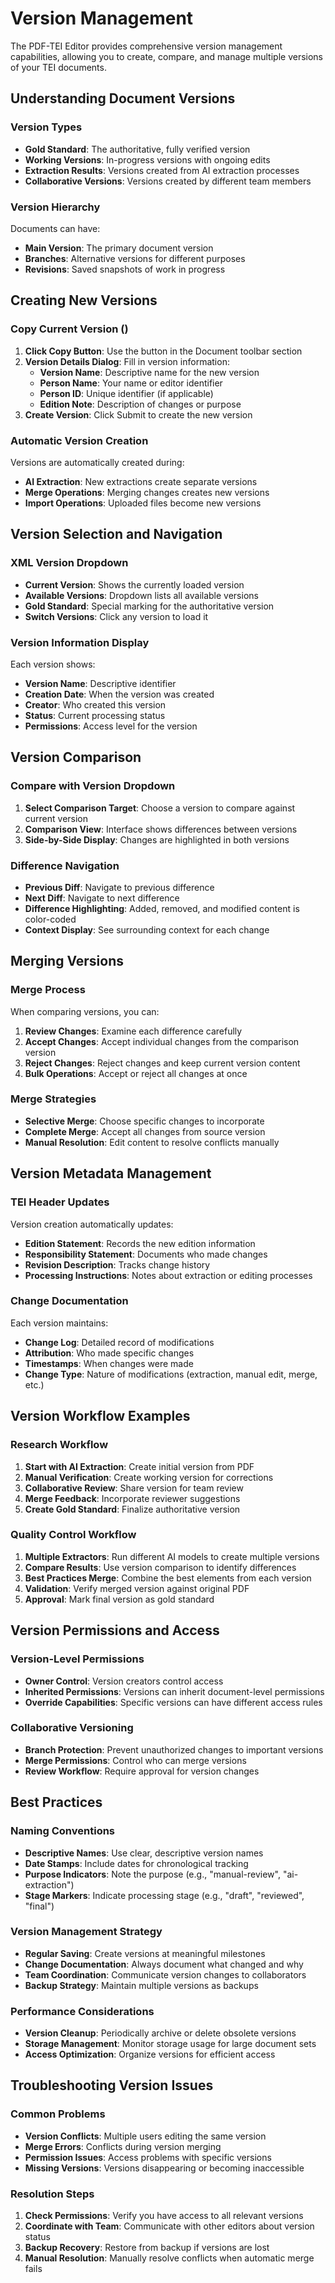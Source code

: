 # Version Management

The PDF-TEI Editor provides comprehensive version management capabilities, allowing you to create, compare, and manage multiple versions of your TEI documents.

## Understanding Document Versions

### Version Types
- **Gold Standard**: The authoritative, fully verified version
- **Working Versions**: In-progress versions with ongoing edits
- **Extraction Results**: Versions created from AI extraction processes
- **Collaborative Versions**: Versions created by different team members

### Version Hierarchy
Documents can have:
- **Main Version**: The primary document version
- **Branches**: Alternative versions for different purposes
- **Revisions**: Saved snapshots of work in progress

## Creating New Versions

### Copy Current Version (<sl-icon name="copy"></sl-icon>)
1. **Click Copy Button**: Use the <sl-icon name="copy"></sl-icon> button in the Document toolbar section
2. **Version Details Dialog**: Fill in version information:
   - **Version Name**: Descriptive name for the new version
   - **Person Name**: Your name or editor identifier  
   - **Person ID**: Unique identifier (if applicable)
   - **Edition Note**: Description of changes or purpose
3. **Create Version**: Click Submit to create the new version

### Automatic Version Creation
Versions are automatically created during:
- **AI Extraction**: New extractions create separate versions
- **Merge Operations**: Merging changes creates new versions
- **Import Operations**: Uploaded files become new versions

## Version Selection and Navigation

### XML Version Dropdown
- **Current Version**: Shows the currently loaded version
- **Available Versions**: Dropdown lists all available versions
- **Gold Standard**: Special marking for the authoritative version
- **Switch Versions**: Click any version to load it

### Version Information Display
Each version shows:
- **Version Name**: Descriptive identifier
- **Creation Date**: When the version was created
- **Creator**: Who created this version
- **Status**: Current processing status
- **Permissions**: Access level for the version

## Version Comparison

### Compare with Version Dropdown  
1. **Select Comparison Target**: Choose a version to compare against current version
2. **Comparison View**: Interface shows differences between versions
3. **Side-by-Side Display**: Changes are highlighted in both versions

### Difference Navigation
- **Previous Diff**: Navigate to previous difference
- **Next Diff**: Navigate to next difference  
- **Difference Highlighting**: Added, removed, and modified content is color-coded
- **Context Display**: See surrounding context for each change

## Merging Versions

### Merge Process
When comparing versions, you can:
1. **Review Changes**: Examine each difference carefully
2. **Accept Changes**: <sl-icon name="check"></sl-icon> Accept individual changes from the comparison version
3. **Reject Changes**: <sl-icon name="x"></sl-icon> Reject changes and keep current version content
4. **Bulk Operations**: Accept or reject all changes at once

### Merge Strategies
- **Selective Merge**: Choose specific changes to incorporate
- **Complete Merge**: Accept all changes from source version
- **Manual Resolution**: Edit content to resolve conflicts manually

## Version Metadata Management

### TEI Header Updates
Version creation automatically updates:
- **Edition Statement**: Records the new edition information
- **Responsibility Statement**: Documents who made changes
- **Revision Description**: Tracks change history
- **Processing Instructions**: Notes about extraction or editing processes

### Change Documentation
Each version maintains:
- **Change Log**: Detailed record of modifications
- **Attribution**: Who made specific changes
- **Timestamps**: When changes were made
- **Change Type**: Nature of modifications (extraction, manual edit, merge, etc.)

## Version Workflow Examples

### Research Workflow
1. **Start with AI Extraction**: Create initial version from PDF
2. **Manual Verification**: Create working version for corrections
3. **Collaborative Review**: Share version for team review
4. **Merge Feedback**: Incorporate reviewer suggestions
5. **Create Gold Standard**: Finalize authoritative version

### Quality Control Workflow  
1. **Multiple Extractors**: Run different AI models to create multiple versions
2. **Compare Results**: Use version comparison to identify differences
3. **Best Practices Merge**: Combine the best elements from each version
4. **Validation**: Verify merged version against original PDF
5. **Approval**: Mark final version as gold standard

## Version Permissions and Access

### Version-Level Permissions
- **Owner Control**: Version creators control access
- **Inherited Permissions**: Versions can inherit document-level permissions
- **Override Capabilities**: Specific versions can have different access rules

### Collaborative Versioning
- **Branch Protection**: Prevent unauthorized changes to important versions
- **Merge Permissions**: Control who can merge versions
- **Review Workflow**: Require approval for version changes

## Best Practices

### Naming Conventions
- **Descriptive Names**: Use clear, descriptive version names
- **Date Stamps**: Include dates for chronological tracking
- **Purpose Indicators**: Note the purpose (e.g., "manual-review", "ai-extraction")
- **Stage Markers**: Indicate processing stage (e.g., "draft", "reviewed", "final")

### Version Management Strategy
- **Regular Saving**: Create versions at meaningful milestones
- **Change Documentation**: Always document what changed and why
- **Team Coordination**: Communicate version changes to collaborators
- **Backup Strategy**: Maintain multiple versions as backups

### Performance Considerations
- **Version Cleanup**: Periodically archive or delete obsolete versions
- **Storage Management**: Monitor storage usage for large document sets
- **Access Optimization**: Organize versions for efficient access

## Troubleshooting Version Issues

### Common Problems
- **Version Conflicts**: Multiple users editing the same version
- **Merge Errors**: Conflicts during version merging
- **Permission Issues**: Access problems with specific versions
- **Missing Versions**: Versions disappearing or becoming inaccessible

### Resolution Steps
1. **Check Permissions**: Verify you have access to all relevant versions
2. **Coordinate with Team**: Communicate with other editors about version status
3. **Backup Recovery**: Restore from backup if versions are lost
4. **Manual Resolution**: Manually resolve conflicts when automatic merge fails